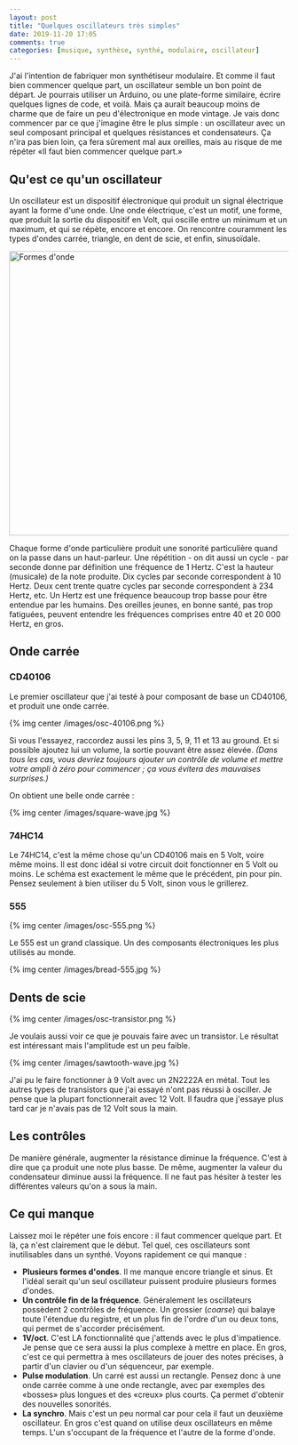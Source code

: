 ```yaml
---
layout: post
title: "Quelques oscillateurs très simples"
date: 2019-11-20 17:05
comments: true
categories: [musique, synthèse, synthé, modulaire, oscillateur]
---
```


J'ai l'intention de fabriquer mon synthétiseur modulaire. Et comme il faut bien
commencer quelque part, un oscillateur semble un bon point de départ. Je
pourrais utiliser un Arduino, ou une plate-forme similaire, écrire quelques
lignes de code, et voilà. Mais ça aurait beaucoup moins de charme que de faire
un peu d'électronique en mode vintage. Je vais donc commencer par ce que
j'imagine être le plus simple : un oscillateur avec un seul composant principal
et quelques résistances et condensateurs.  Ça n'ira pas bien loin, ça fera
sûrement mal aux oreilles, mais au risque de me répéter «Il faut bien commencer
quelque part.»

<!-- more -->

## Qu'est ce qu'un oscillateur

Un oscillateur est un dispositif électronique qui produit un signal électrique
ayant la forme d'une onde.  Une onde électrique, c'est un motif, une forme, que
produit la sortie du dispositif en Volt, qui oscille entre un minimum et un
maximum, et qui se répète, encore et encore.  On rencontre couramment les types d'ondes
carrée, triangle, en dent de scie, et enfin, sinusoïdale.

<a title="Omegatron translated by Roland Brierre [CC BY 3.0 (https://creativecommons.org/licenses/by/3.0)], via Wikimedia Commons" href="https://commons.wikimedia.org/wiki/File:Formes_d%27onde.png"><img width="512" alt="Formes d&#039;onde" src="https://upload.wikimedia.org/wikipedia/commons/thumb/2/21/Formes_d%27onde.png/512px-Formes_d%27onde.png"></a>

Chaque forme d'onde particulière produit une sonorité particulière quand on la
passe dans un haut-parleur. Une répétition - on dit aussi un cycle - par
seconde donne par définition une fréquence de 1 Hertz. C'est la hauteur
(musicale) de la note produite. Dix cycles par seconde correspondent à 10 Hertz.
Deux cent trente quatre cycles par seconde correspondent à 234 Hertz, etc. Un
Hertz est une fréquence beaucoup trop basse pour être entendue par les humains.
Des oreilles jeunes, en bonne santé, pas trop fatiguées, peuvent entendre les
fréquences comprises entre 40 et 20 000 Hertz, en gros.

## Onde carrée

### CD40106

Le premier oscillateur que j'ai testé à pour composant de base un CD40106, et produit une onde carrée.

{% img center /images/osc-40106.png %}

Si vous l'essayez, raccordez aussi les pins 3, 5, 9, 11 et 13 au ground. Et si
possible ajoutez lui un volume, la sortie pouvant être assez élevée. *(Dans
tous les cas, vous devriez toujours ajouter un contrôle de volume et mettre
votre ampli à zéro pour commencer ; ça vous évitera des mauvaises surprises.)*

On obtient une belle onde carrée :

{% img center /images/square-wave.jpg %}

### 74HC14

Le 74HC14, c'est la même chose qu'un CD40106 mais en 5 Volt, voire même moins.
Il est donc idéal si votre circuit doit fonctionner en 5 Volt ou moins.  Le
schéma est exactement le même que le précédent, pin pour pin. Pensez seulement
à bien utiliser du 5 Volt, sinon vous le grillerez.

### 555

{% img center /images/osc-555.png %}

Le 555 est un grand classique. Un des composants électroniques les plus utilisés au monde.

{% img center /images/bread-555.jpg %}

## Dents de scie

{% img center /images/osc-transistor.png %}

Je voulais aussi voir ce que je pouvais faire avec un transistor. Le résultat est
intéressant mais l'amplitude est un peu faible.

{% img center /images/sawtooth-wave.jpg %}

J'ai pu le faire fonctionner à 9 Volt avec un 2N2222A en
métal. Tout les autres types de transistors que j'ai essayé n'ont pas réussi à osciller. Je pense
que la plupart fonctionnerait avec 12 Volt. Il faudra que j'essaye plus tard
car je n'avais pas de 12 Volt sous la main.

## Les contrôles

De manière générale, augmenter la résistance diminue la fréquence. C'est à dire
que ça produit une note plus basse.  De même, augmenter la valeur du condensateur diminue
aussi la fréquence. Il ne faut pas hésiter à tester les différentes valeurs
qu'on a sous la main.

## Ce qui manque

Laissez moi le répéter une fois encore : il faut commencer quelque part. Et là,
ça n'est clairement que le début. Tel quel, ces oscillateurs sont inutilisables
dans un synthé. Voyons rapidement ce qui manque :

- **Plusieurs formes d'ondes**. Il me manque encore triangle et sinus. Et l'idéal serait qu'un seul oscillateur puissent produire plusieurs formes d'ondes.
- **Un contrôle fin de la fréquence**. Généralement les oscillateurs possèdent 2 contrôles de fréquence. Un grossier (*coarse*) qui balaye toute l'étendue du registre, et un plus fin de l'ordre d'un ou deux tons, qui permet de s'accorder précisément.
- **1V/oct**. C'est LA fonctionnalité que j'attends avec le plus d'impatience. Je pense que ce sera aussi la plus complexe à mettre en place. En gros, c'est ce qui permettra à mes oscillateurs de jouer des notes précises, à partir d'un clavier ou d'un séquenceur, par exemple.
- **Pulse modulation**. Un carré est aussi un rectangle. Pensez donc à une onde carrée comme à une onde rectangle, avec par exemples des «bosses» plus longues et des «creux» plus courts. Ça permet d'obtenir des nouvelles sonorités.
- **La synchro**. Mais c'est un peu normal car pour cela il faut un deuxième oscillateur. En gros c'est quand on utilise deux oscillateurs en même temps. L'un s'occupant de la fréquence et l'autre de la forme d'onde.

